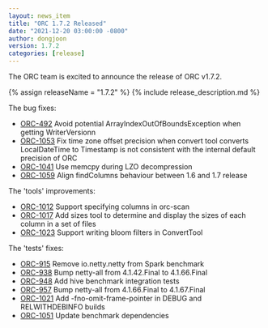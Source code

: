 ```yaml
---
layout: news_item
title: "ORC 1.7.2 Released"
date: "2021-12-20 03:00:00 -0800"
author: dongjoon
version: 1.7.2
categories: [release]
---
```


The ORC team is excited to announce the release of ORC v1.7.2.

{% assign releaseName = "1.7.2" %}
{% include release_description.md %}

The bug fixes:

- [ORC-492]({{site.jira}}/ORC-492) Avoid potential ArrayIndexOutOfBoundsException when getting WriterVersionn
- [ORC-1053]({{site.jira}}/ORC-1002) Fix time zone offset precision when convert tool converts LocalDateTime to Timestamp is not consistent with the internal default precision of ORC
- [ORC-1041]({{site.jira}}/ORC-1041) Use memcpy during LZO decompression
- [ORC-1059]({{site.jira}}/ORC-1059) Align findColumns behaviour between 1.6 and 1.7 release


The 'tools' improvements:
- [ORC-1012]({{site.jira}}/ORC-1012) Support specifying columns in orc-scan
- [ORC-1017]({{site.jira}}/ORC-1017) Add sizes tool to determine and display the sizes of each column in a set of files
- [ORC-1023]({{site.jira}}/ORC-1023) Support writing bloom filters in ConvertTool

The 'tests' fixes:
- [ORC-915]({{site.jira}}/ORC-915) Remove io.netty.netty from Spark benchmark
- [ORC-938]({{site.jira}}/ORC-938) Bump netty-all from 4.1.42.Final to 4.1.66.Final 
- [ORC-948]({{site.jira}}/ORC-948) Add hive benchmark integration tests
- [ORC-957]({{site.jira}}/ORC-957) Bump netty-all from 4.1.66.Final to 4.1.67.Final
- [ORC-1021]({{site.jira}}/ORC-1021) Add -fno-omit-frame-pointer in DEBUG and RELWITHDEBINFO builds
- [ORC-1051]({{site.jira}}/ORC-1051) Update benchmark dependencies

